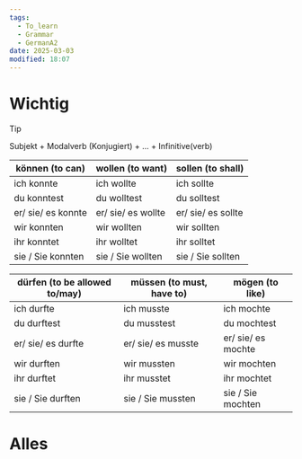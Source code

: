```yaml
---
tags:
  - To_learn
  - Grammar
  - GermanA2
date: 2025-03-03
modified: 18:07
---
```

# Wichtig
> [!tip] 
>Subjekt + Modalverb (Konjugiert) + ... + Infinitive(verb)

| können (to can)    | wollen (to want)   | sollen (to shall)  |
| ------------------ | ------------------ | ------------------ |
| ich konnte         | ich wollte         | ich sollte         |
| du konntest        | du wolltest        | du solltest        |
| er/ sie/ es konnte | er/ sie/ es wollte | er/ sie/ es sollte |
| wir konnten        | wir wollten        | wir sollten        |
| ihr konntet        | ihr wolltet        | ihr solltet        |
| sie / Sie konnten  | sie / Sie wollten  | sie / Sie sollten  |

| dürfen (to be allowed to/may) |müssen (to must, have to)| mögen (to like) |                    
| ------------------ | ------------------ | ------------------ |
| ich durfte         | ich musste         | ich mochte         |
| du durftest        | du musstest        | du mochtest        |
| er/ sie/ es durfte | er/ sie/ es musste | er/ sie/ es mochte |
| wir durften        | wir mussten        | wir mochten        |
| ihr durftet        | ihr musstet        | ihr mochtet        |
| sie / Sie durften  | sie / Sie mussten  | sie / Sie mochten  |
# Alles

